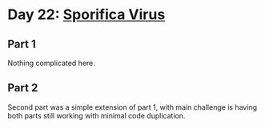 # Day 22: [Sporifica Virus](https://adventofcode.com/2017/day/22)

## Part 1

Nothing complicated here.

## Part 2

Second part was a simple extension of part 1, with main challenge is having both parts still working with minimal code duplication.